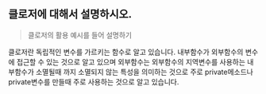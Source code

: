 ## 클로저에 대해서 설명하시오.

> 클로저의 활용 예시를 들어 설명하기

클로저란 독립적인 변수를 가르키는 함수로 알고 있습니다. 내부함수가 외부함수의 변수에 접근할 수 있는 것으로 알고 있으며 외부함수는 외부함수의 지역변수를 사용하는 내부함수가 소멸될때 까지 소멸되지 않는 특성을 의미하는 것으로 주로 private메소드나 private변수를 만들때 주로 사용하는 것으로 알고 있습니다.
   